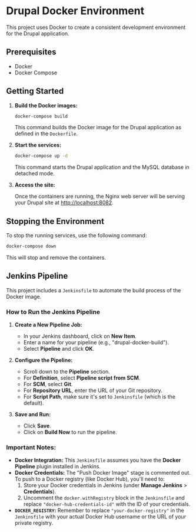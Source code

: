 # Drupal Docker Environment

This project uses Docker to create a consistent development environment for the Drupal application.

## Prerequisites

*   Docker
*   Docker Compose

## Getting Started

1.  **Build the Docker images:**

    ```bash
    docker-compose build
    ```

    This command builds the Docker image for the Drupal application as defined in the `Dockerfile`.

2.  **Start the services:**

    ```bash
    docker-compose up -d
    ```

    This command starts the Drupal application and the MySQL database in detached mode.

3.  **Access the site:**

    Once the containers are running, the Nginx web server will be serving your Drupal site at [http://localhost:8082](http://localhost:8082).

## Stopping the Environment

To stop the running services, use the following command:

```bash
docker-compose down
```

This will stop and remove the containers.

## Jenkins Pipeline

This project includes a `Jenkinsfile` to automate the build process of the Docker image.

### How to Run the Jenkins Pipeline

1.  **Create a New Pipeline Job:**
    *   In your Jenkins dashboard, click on **New Item**.
    *   Enter a name for your pipeline (e.g., "drupal-docker-build").
    *   Select **Pipeline** and click **OK**.

2.  **Configure the Pipeline:**
    *   Scroll down to the **Pipeline** section.
    *   For **Definition**, select **Pipeline script from SCM**.
    *   For **SCM**, select **Git**.
    *   For **Repository URL**, enter the URL of your Git repository.
    *   For **Script Path**, make sure it's set to `Jenkinsfile` (which is the default).

3.  **Save and Run:**
    *   Click **Save**.
    *   Click on **Build Now** to run the pipeline.

### Important Notes:

*   **Docker Integration:** This `Jenkinsfile` assumes you have the **Docker Pipeline** plugin installed in Jenkins.
*   **Docker Credentials:** The "Push Docker Image" stage is commented out. To push to a Docker registry (like Docker Hub), you'll need to:
    1.  Store your Docker credentials in Jenkins (under **Manage Jenkins** > **Credentials**).
    2.  Uncomment the `docker.withRegistry` block in the `Jenkinsfile` and replace `"docker-hub-credentials-id"` with the ID of your credentials.
*   **`DOCKER_REGISTRY`:** Remember to replace `"your-docker-registry"` in the `Jenkinsfile` with your actual Docker Hub username or the URL of your private registry.
